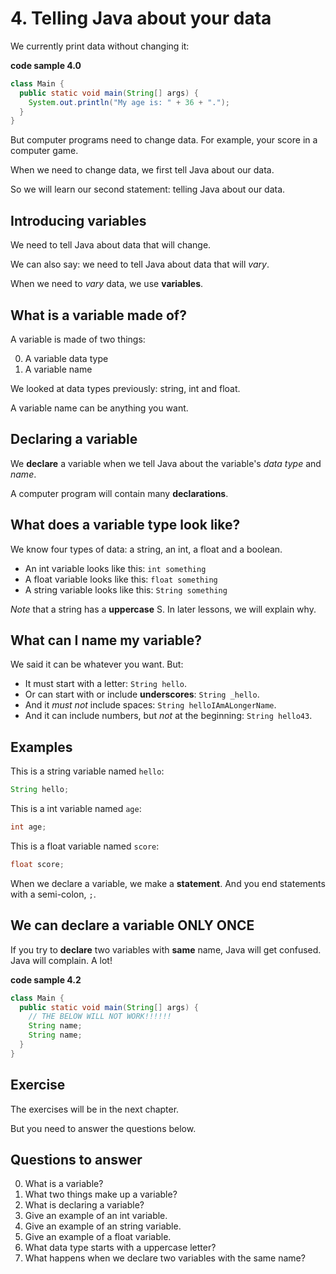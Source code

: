 # 4. Telling Java about your data

We currently print data without changing it:

**code sample 4.0**
```java
class Main {
  public static void main(String[] args) {
    System.out.println("My age is: " + 36 + ".");
  }
}
```

But computer programs need to change data. For example, your score in a computer game.

When we need to change data, we first tell Java about our data.

So we will learn our second statement: telling Java about our data.

## Introducing variables

We need to tell Java about data that will change. 

We can also say: we need to tell Java about data that will *vary*.

When we need to *vary* data, we use **variables**.

## What is a variable made of?

A variable is made of two things:

0. A variable data type
0. A variable name

We looked at data types previously: string, int and float.

A variable name can be anything you want.

## Declaring a variable

We **declare** a variable when we tell Java about the variable's *data type* and *name*.

A computer program will contain many **declarations**.

## What does a variable type look like?

We know four types of data: a string, an int, a float and a boolean.

* An int variable looks like this: `int something`
* A float variable looks like this: `float something`
* A string variable looks like this: `String something`

*Note* that a string has a **uppercase** S. In later lessons, we will explain why.

## What can I name my variable?

We said it can be whatever you want. But:

* It must start with a letter: `String hello`.
* Or can start with or include **underscores**: `String _hello`.
* And it *must not* include spaces: `String helloIAmALongerName`.
* And it can include numbers, but *not* at the beginning: `String hello43`.

## Examples

This is a string variable named `hello`:

```java
String hello;
```

This is a int variable named `age`:

```java
int age;
```

This is a float variable named `score`:

```java
float score;
```

When we declare a variable, we make a **statement**. And you end statements with a semi-colon, `;`.

## We can declare a variable ONLY ONCE

If you try to **declare** two variables with **same** name, Java will get confused. Java will complain. A lot!

**code sample 4.2**
```java
class Main {
  public static void main(String[] args) {
    // THE BELOW WILL NOT WORK!!!!!!
    String name;
    String name;
  }
}
```

## Exercise

The exercises will be in the next chapter.

But you need to answer the questions below.

## Questions to answer

0. What is a variable?
0. What two things make up a variable?
0. What is declaring a variable?
0. Give an example of an int variable.
0. Give an example of an string variable.
0. Give an example of a float variable.
0. What data type starts with a uppercase letter?
0. What happens when we declare two variables with the same name?
